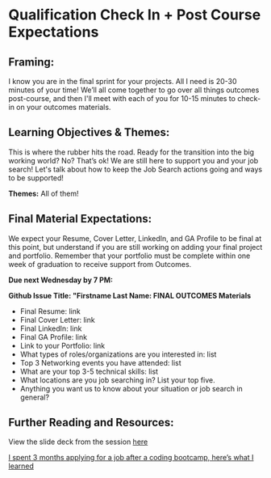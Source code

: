 # Qualification Check In + Post Course Expectations 

## Framing:

I know you are in the final sprint for your projects. All I need is 20-30 minutes of your time! We’ll all come together to go over all things outcomes post-course, and then I'll meet with each of you for 10-15 minutes to check-in on your outcomes materials.

## Learning Objectives & Themes:

This is where the rubber hits the road. Ready for the transition into the big working world?  No?  That’s ok! We are still here to support you and your job search!  Let's talk about how to keep the Job Search actions going and ways to be supported! 

**Themes:** All of them! 

## Final Material Expectations:
We expect your Resume, Cover Letter, LinkedIn, and GA Profile to be final at this point, but understand if you are still working on adding your final project and portfolio. Remember that your portfolio must be complete within one week of graduation to receive support from Outcomes. 

**Due next Wednesday by 7 PM:**

**Github Issue Title: "Firstname Last Name: FINAL OUTCOMES Materials**

- Final Resume: link
- Final Cover Letter: link
- Final LinkedIn: link
- Final GA Profile: link
- Link to your Portfolio: link
- What types of roles/organizations are you interested in: list 
- Top 3 Networking events you have attended: list
- What are your top 3-5 technical skills: list
- What locations are you job searching in? List your top five.
- Anything you want us to know about your situation or job search in general? 

## Further Reading and Resources:

View the slide deck from the session [here](https://drive.google.com/open?id=1p1todRcJAwdKPjgWTUsbyi25nsmu9CqH)

[I spent 3 months applying for a job after a coding bootcamp, here’s what I learned ](https://medium.freecodecamp.com/5-key-learnings-from-the-post-bootcamp-job-search-9a07468d2331#.vuily1mtu)
